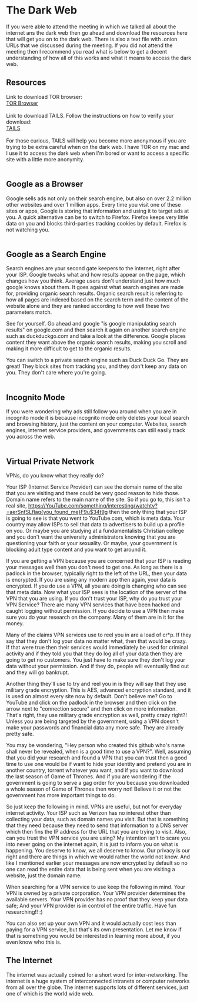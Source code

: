 # The Dark Web

If you were able to attend the meeting in which we talked all about the internet ans the dark web then go ahead and download the resources here that will get you on to the dark web. There is also a text file with .onion URLs that we discussed during the meeting. If you did not attend the meeting then I recommend you read what is below to get a decent understanding of how all of this works and what it means to access the dark web. <br>

## Resources
Link to download TOR browser:<br>
[TOR Browser](https://www.torproject.org/)<br>
<br>
Link to download TAILS. Follow the instructions on how to verify your download:<br>
[TAILS](https://tails.boum.org/install/)<br>
<br>
For those curious, TAILS will help you become more anonymous if you are trying to be extra careful when on the dark web. I have TOR on my mac and I use it to access the dark web when I'm bored or want to access a specific site with a little more anonymity. <br>
<br>

## Google as a Browser
Google sells ads not only on their search engine, but also on over 2.2 million other websites and over 1 million apps. Every time you visit one of these sites or apps, Google is storing that information and using it to target ads at you. A quick alternative can be to switch to Firefox. Firefox keeps very little data on you and blocks third-parties tracking cookies by default. Firefox is not watching you. <br>
<br>

## Google as a Search Engine
Search engines are your second gate keepers to the internet, right after your ISP. Google tweaks what and how results appear on the page, which changes how you think. Average users don't understand just how much google knows about them. It goes against what search engines are made for, providing organic search results. Organic search result is referring to how all pages are indexed based on the search term and the content of the website alone and they are ranked according to how well these two parameters match. <br>

See for yourself. Go ahead and google "is google manipulating search results" on google.com and then search it again on another search engine such as duckduckgo.com and take a look at the difference. Google places content they want above the organic search results, making you scroll and making it more difficult to get to the organic results. <br>

You can switch to a private search engine such as Duck Duck Go. They are great! They block sites from tracking you, and they don't keep any data on you. They don't care where you're going. <br>
<br>

## Incognito Mode
If you were wondering why ads still follow you around when you are in incognito mode it is because incognito mode only deletes your local search and browsing history, just the content on your computer. Websites, search engines, internet service providers, and governments can still easily track you across the web. <br>
<br>

## Virtual Private Network 
VPNs, do you know what they really do? <br>

Your ISP (Internet Service Provider) can see the domain name of the site that you are visiting and there could be very good reason to hide those. Domain name refers to the main name of the site. So if you go to, this isn't a real site, https://YouTube.com/something/interesting/watchtv?=aerSnfSLflag{you_found_me}F9u$34t9g then the only thing that your ISP is going to see is that you went to YouTube.com, which is meta data. Your country may allow ISPs to sell that data to advertisers to build up a profile on you. Or maybe you are studying at a fundamentalists Christian college and you don't want the university administrators knowing that you are questioning your faith or your sexuality. Or maybe, your government is blocking adult type content and you want to get around it. <br>

If you are getting a VPN because you are concerned that your ISP is reading your messages well then you don't need to get one. As long as there is a padlock in the browser, typically right to the left of the URL, then your data is encrypted. If you are using any modern app then again, your data is encrypted. If you do use a VPN, all you are doing is changing who can see that meta data. Now what your ISP sees is the location of the server of the VPN that you are using. If you don't trust your ISP, why do you trust your VPN Service? There are many VPN services that have been hacked and caught logging without permission. If you decide to use a VPN then make sure you do your research on the company. Many of them are in it for the money. <br>

Many of the claims VPN services use to reel you in are a load of cr*p. If they say that they don't log your data no matter what, then that would be crazy. If that were true then their services would immediately be used for criminal activity and if they told you that they do log all of your data then they are going to get no customers. You just have to make sure they don't log your data without your permission. And if they do, people will eventually find out and they will go bankrupt. <br>

Another thing they'll use to try and reel you in is they will say that they use military grade encryption. This is AES, advanced encryption standard, and it is used on almost every site now by default. Don't believe me? Go to YouTube and click on the padlock in the browser and then click on the arrow next to "connection secure" and then click on more information. That's right, they use military grade encryption as well, pretty crazy right?! Unless you are being targeted by the government, using a VPN doesn't make your passwords and financial data any more safe. They are already pretty safe. <br>

You may be wondering, "Hey person who created this github who's name shall never be revealed, when is a good time to use a VPN?". Well, assuming that you did your research and found a VPN that you can trust then a good time to use one would be if want to hide your identity and pretend you are in another country, torrent whatever you want, and if you want to download the last season of Game of Thrones. And if you are wondering if the government is going to serve a gag order for you because you downloaded a whole season of Game of Thrones then worry not! Believe it or not the government has more important things to do. <br> 

So just keep the following in mind. VPNs are useful, but not for everyday internet activity. Your ISP such as Verizon has no interest other than collecting your data, such as domain names you visit. But that is something that they need because they need to send that information to a DNS server which then fins the IP address for the URL that you are trying to visit. Also, can you trust the VPN service you are using? My intention isn't to scare you into never going on the internet again, it is just to inform you on what is happening. You deserve to know, we all deserve to know. Our privacy is our right and there are things in which we would rather the world not know. And like I mentioned earlier your messages are now encrypted by default so no one can read the entire data that is being sent when you are visiting a website, just the domain name. <br>

When searching for a VPN service to use keep the following in mind. Your VPN is owned by a private corporation. Your VPN provider determines the available servers. Your VPN provider has no proof that they keep your data safe; And your VPN provider is in control of the entire traffic. Have fun researching!! :) <br>

You can also set up your own VPN and it would actually cost less than paying for a VPN service, but that's its own presentation. Let me know if that is something you would be interested in learning more about, if you even know who this is. <br>

## The Internet
The internet was actually coined for a short word for inter-networking. The internet is a huge system of interconnected intranets or computer networks from all over the globe. The internet supports lots of different services, just one of which is the world wide web. 
